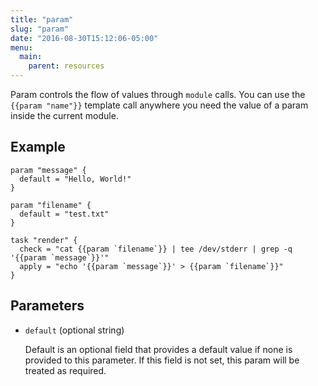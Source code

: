 ```yaml
---
title: "param"
slug: "param"
date: "2016-08-30T15:12:06-05:00"
menu:
  main:
    parent: resources
---
```



Param controls the flow of values through `module` calls. You can use the
`{{param "name"}}` template call anywhere you need the value of a param
inside the current module.


## Example

```hcl
param "message" {
  default = "Hello, World!"
}

param "filename" {
  default = "test.txt"
}

task "render" {
  check = "cat {{param `filename`}} | tee /dev/stderr | grep -q '{{param `message`}}'"
  apply = "echo '{{param `message`}}' > {{param `filename`}}"
}

```


## Parameters

- `default` (optional string)

  Default is an optional field that provides a default value if none is
provided to this parameter. If this field is not set, this param will be
treated as required.


